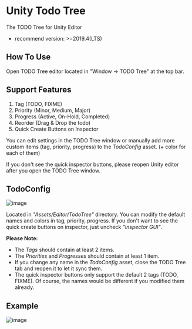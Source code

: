 # Unity Todo Tree
The TODO Tree for Unity Editor
- recommend version: >=2019.4(LTS)

## How To Use
Open TODO Tree editor located in "Window -> TODO Tree" at the top bar.


## Support Features

  1. Tag (TODO, FIXME)
  2. Priority (Minor, Medium, Major)
  3. Progress (Active, On-Hold, Completed)
  4. Reorder (Drag & Drop the todo)
  5. Quick Create Buttons on Inspector

You can edit settings in the TODO Tree window or
manually add more custom items (tag, priority, progress) to the _TodoConfig_ asset. (+ color for each of them)

If you don't see the quick inspector buttons, please reopen Unity editor after you open the TODO Tree window.


## TodoConfig
![image](https://user-images.githubusercontent.com/77778881/107454666-d18be100-6b90-11eb-96a1-8d7e73fe515d.png)

Located in _"Assets/Editor/TodoTree"_ directory.
You can modify the default names and colors in tag, priority, progress.
If you don't want to see the quick create buttons on inspector, just uncheck _"Inspector GUI"_.

**Please Note:**
* The _Tags_ should contain at least 2 items.
* The _Priorities_ and _Progresses_ should contain at least 1 item.
* If you change any name in the _TodoConfig_ asset, close the TODO Tree tab and reopen it to let it sync them.
* The quick inspector buttons only support the default 2 tags (TODO, FIXME). Of course, the names would be different if you modified them already.


## Example

![image](https://user-images.githubusercontent.com/77778881/105460595-5d67c700-5ccf-11eb-8c8b-217fc66744bd.png)
